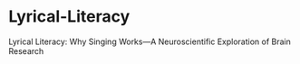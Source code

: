 # Lyrical-Literacy
Lyrical Literacy: Why Singing Works—A Neuroscientific Exploration of Brain Research



